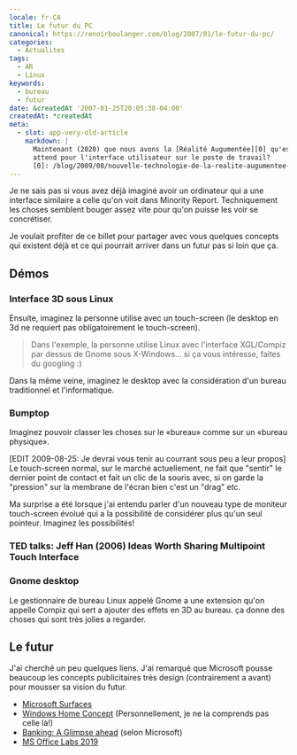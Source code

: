 ```yaml
---
locale: fr-CA
title: Le futur du PC
canonical: https://renoirboulanger.com/blog/2007/01/le-futur-du-pc/
categories:
  - Actualites
tags:
  - AR
  - Linux
keywords:
  - bureau
  - futur
date: &createdAt '2007-01-25T20:05:38-04:00'
createdAt: *createdAt
meta:
  - slot: app-very-old-article
    markdown: |
      Maintenant (2020) que nous avons la [Réalité Augumentée][0] qu'est-ce qui nous
      attend pour l'interface utilisateur sur le poste de travail?
      [0]: /blog/2009/08/nouvelle-technologie-de-la-realite-augumentee-les-habitants-des-pays-bas-seront-des-premiers/
---
```


Je ne sais pas si vous avez déjà imaginé avoir un ordinateur qui a une interface
similaire a celle qu'on voit dans Minority Report. Techniquement les choses
semblent bouger assez vite pour qu'on puisse les voir se concrétiser.

Je voulait profiter de ce billet pour partager avec vous quelques concepts qui
existent déjà et ce qui pourrait arriver dans un futur pas si loin que ça.

## Démos

### Interface 3D sous Linux

Ensuite, imaginez la personne utilise avec un touch-screen (le desktop en 3d ne
requiert pas obligatoirement le touch-screen).

> Dans l'exemple, la personne utilise Linux avec l'interface XGL/Compiz par
> dessus de Gnome sous X-Windows... si ça vous intéresse, faites du googling :)

Dans la même veine, imaginez le desktop avec la considération d'un bureau
traditionnel et l'informatique.

### Bumptop

Imaginez pouvoir classer les choses sur le «bureau» comme sur un «bureau
physique».

\[EDIT 2009-08-25: Je devrai vous tenir au courrant sous peu a leur propos\] Le
touch-screen normal, sur le marché actuellement, ne fait que "sentir" le dernier
point de contact et fait un clic de la souris avec, si on garde la "pression"
sur la membrane de l'écran bien c'est un "drag" etc.

Ma surprise a été lorsque j'ai entendu parler d'un nouveau type de moniteur
touch-screen évolué qui a la possibilité de considérer plus qu'un seul pointeur.
Imaginez les possibilités!

### TED talks: Jeff Han (2006) Ideas Worth Sharing Multipoint Touch Interface

### Gnome desktop

Le gestionnaire de bureau Linux appelé Gnome a une extension qu'on appelle
Compiz qui sert a ajouter des effets en 3D au bureau. ça donne des choses qui
sont très jolies a regarder.

## Le futur

J'ai cherché un peu quelques liens. J'ai remarqué que Microsoft pousse beaucoup
les concepts publicitaires très design (contrairement a avant) pour mousser sa
vision du futur.

- [Microsoft Surfaces][1]
- [Windows Home Concept][2] (Personnellement, je ne la comprends pas celle là!)
- [Banking: A Glimpse ahead][3] (selon Microsoft)
- [MS Office Labs 2019][4]

[0]:
  /blog/2009/08/nouvelle-technologie-de-la-realite-augumentee-les-habitants-des-pays-bas-seront-des-premiers/
[1]: https://www.microsoft.com/surface/Pages/Experience/Videos.aspx
[2]: https://www.youtube.com/watch?v=1VuQeR-N8nE
[3]: https://www.youtube.com/watch?v=b3CvU8OTAmM&feature=related
[4]: https://www.youtube.com/watch?v=nq3EeZz-W3A&feature=related
